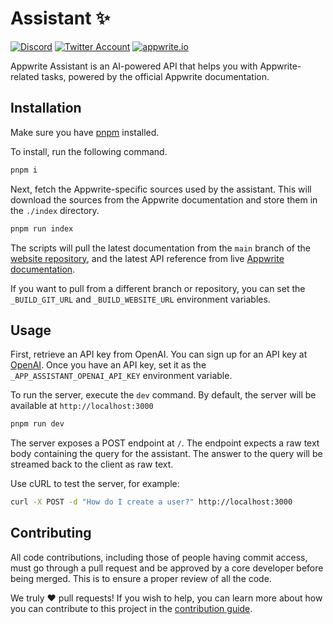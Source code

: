 # Assistant ✨

[![Discord](https://img.shields.io/discord/564160730845151244?label=discord&style=flat-square)](https://appwrite.io/discord)
[![Twitter Account](https://img.shields.io/twitter/follow/appwrite?color=00acee&label=twitter&style=flat-square)](https://twitter.com/appwrite)
[![appwrite.io](https://img.shields.io/badge/appwrite-.io-f02e65?style=flat-square)](https://appwrite.io)

Appwrite Assistant is an AI-powered API that helps you with Appwrite-related tasks, powered by the official Appwrite documentation.

## Installation

Make sure you have [pnpm](https://pnpm.io/) installed.

To install, run the following command.

```bash
pnpm i
```

Next, fetch the Appwrite-specific sources used by the assistant. This will download the sources from the Appwrite documentation and store them in the `./index` directory.

```bash
pnpm run index
```

The scripts will pull the latest documentation from the `main` branch of the [website repository](https://github.com/appwrite/website), and the latest API reference from live [Appwrite documentation](https://appwrite.io/docs). 

If you want to pull from a different branch or repository, you can set the `_BUILD_GIT_URL` and `_BUILD_WEBSITE_URL` environment variables.

## Usage

First, retrieve an API key from OpenAI. You can sign up for an API key at [OpenAI](https://beta.openai.com/signup/). Once you have an API key, set it as the `_APP_ASSISTANT_OPENAI_API_KEY` environment variable.

To run the server, execute the `dev` command. By default, the server will be available at `http://localhost:3000` 

```bash
pnpm run dev
```

The server exposes a POST endpoint at `/`. The endpoint expects a raw text body containing the query for the assistant. The answer to the query will be streamed back to the client as raw text.

Use cURL to test the server, for example:

```bash
curl -X POST -d "How do I create a user?" http://localhost:3000
```

## Contributing

All code contributions, including those of people having commit access, must go through a pull request and be approved by a core developer before being merged. This is to ensure a proper review of all the code.

We truly ❤️ pull requests! If you wish to help, you can learn more about how you can contribute to this project in the [contribution guide](CONTRIBUTING.md).

